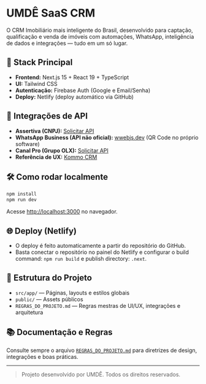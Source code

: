 # UMDÊ SaaS CRM

O CRM Imobiliário mais inteligente do Brasil, desenvolvido para captação, qualificação e venda de imóveis com automações, WhatsApp, inteligência de dados e integrações — tudo em um só lugar.

## 🚀 Stack Principal
- **Frontend:** Next.js 15 + React 19 + TypeScript
- **UI:** Tailwind CSS
- **Autenticação:** Firebase Auth (Google e Email/Senha)
- **Deploy:** Netlify (deploy automático via GitHub)

## 🔗 Integrações de API
- **Assertiva (CNPJ):** [Solicitar API](https://www.assertiva.com.br/)
- **WhatsApp Business (API não oficial):** [wwebjs.dev](https://wwebjs.dev/) (QR Code no próprio software)
- **Canal Pro (Grupo OLX):** [Solicitar API](https://canalpro.olx.com.br/)
- **Referência de UX:** [Kommo CRM](https://www.kommo.com/pt-br/)

## 🛠️ Como rodar localmente

```bash
npm install
npm run dev
```
Acesse [http://localhost:3000](http://localhost:3000) no navegador.

## 🌐 Deploy (Netlify)
- O deploy é feito automaticamente a partir do repositório do GitHub.
- Basta conectar o repositório no painel do Netlify e configurar o build command: `npm run build` e publish directory: `.next`.

## 📁 Estrutura do Projeto
- `src/app/` — Páginas, layouts e estilos globais
- `public/` — Assets públicos
- `REGRAS_DO_PROJETO.md` — Regras mestras de UI/UX, integrações e arquitetura

## 📚 Documentação e Regras
Consulte sempre o arquivo [`REGRAS_DO_PROJETO.md`](./REGRAS_DO_PROJETO.md) para diretrizes de design, integrações e boas práticas.

---

> Projeto desenvolvido por UMDÊ. Todos os direitos reservados. 